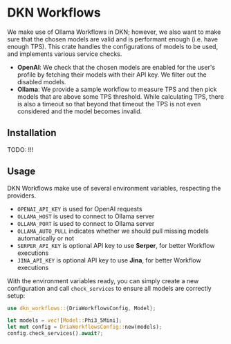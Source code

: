 # DKN Workflows

We make use of Ollama Workflows in DKN; however, we also want to make sure that the chosen models are valid and is performant enough (i.e. have enough TPS).
This crate handles the configurations of models to be used, and implements various service checks.

- **OpenAI**: We check that the chosen models are enabled for the user's profile by fetching their models with their API key. We filter out the disabled models.
- **Ollama**: We provide a sample workflow to measure TPS and then pick models that are above some TPS threshold. While calculating TPS, there is also a timeout so that beyond that timeout the TPS is not even considered and the model becomes invalid.

## Installation

TODO: !!!

## Usage

DKN Workflows make use of several environment variables, respecting the providers.

- `OPENAI_API_KEY` is used for OpenAI requests
- `OLLAMA_HOST` is used to connect to Ollama server
- `OLLAMA_PORT` is used to connect to Ollama server
- `OLLAMA_AUTO_PULL` indicates whether we should pull missing models automatically or not
- `SERPER_API_KEY` is optional API key to use **Serper**, for better Workflow executions
- `JINA_API_KEY` is optional API key to use **Jina**, for better Workflow executions

With the environment variables ready, you can simply create a new configuration and call `check_services` to ensure all models are correctly setup:

```rs
use dkn_workflows::{DriaWorkflowsConfig, Model};

let models = vec![Model::Phi3_5Mini];
let mut config = DriaWorkflowsConfig::new(models);
config.check_services().await?;
```
